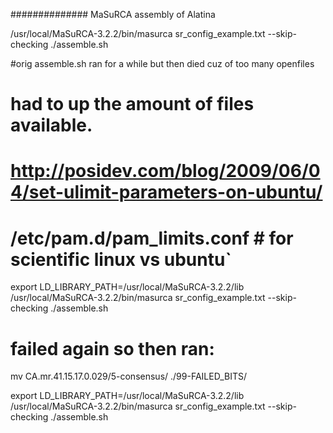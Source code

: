 ############## MaSuRCA assembly of Alatina

/usr/local/MaSuRCA-3.2.2/bin/masurca sr_config_example.txt --skip-checking
./assemble.sh

#orig assemble.sh ran for a while but then died cuz of too many openfiles
# had to up the amount of files available.

# http://posidev.com/blog/2009/06/04/set-ulimit-parameters-on-ubuntu/
# /etc/pam.d/pam_limits.conf  # for scientific linux vs ubuntu`

export LD_LIBRARY_PATH=/usr/local/MaSuRCA-3.2.2/lib
/usr/local/MaSuRCA-3.2.2/bin/masurca sr_config_example.txt --skip-checking
./assemble.sh

# failed again so then ran:
mv CA.mr.41.15.17.0.029/5-consensus/ ./99-FAILED_BITS/

export LD_LIBRARY_PATH=/usr/local/MaSuRCA-3.2.2/lib
/usr/local/MaSuRCA-3.2.2/bin/masurca sr_config_example.txt --skip-checking
./assemble.sh
